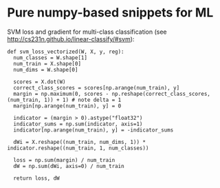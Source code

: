 # Pure numpy-based snippets for ML
SVM loss and gradient for multi-class classification (see http://cs231n.github.io/linear-classify/#svm):
```
def svm_loss_vectorized(W, X, y, reg):
  num_classes = W.shape[1]
  num_train = X.shape[0]
  num_dims = W.shape[0]
    
  scores = X.dot(W)
  correct_class_scores = scores[np.arange(num_train), y]
  margin = np.maximum(0, scores - np.reshape(correct_class_scores, (num_train, 1)) + 1) # note delta = 1
  margin[np.arange(num_train), y] = 0

  indicator = (margin > 0).astype("float32")
  indicator_sums = np.sum(indicator, axis=1)
  indicator[np.arange(num_train), y] = -indicator_sums

  dWi = X.reshape((num_train, num_dims, 1)) * indicator.reshape((num_train, 1, num_classes))

  loss = np.sum(margin) / num_train
  dW = np.sum(dWi, axis=0) / num_train

  return loss, dW
```
